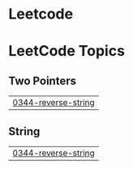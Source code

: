 # Leetcode
<!---LeetCode Topics Start-->
# LeetCode Topics
## Two Pointers
|  |
| ------- |
| [0344-reverse-string](https://github.com/iamshubham2001/Leetcode/tree/master/0344-reverse-string) |
## String
|  |
| ------- |
| [0344-reverse-string](https://github.com/iamshubham2001/Leetcode/tree/master/0344-reverse-string) |
<!---LeetCode Topics End-->